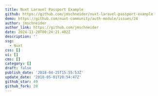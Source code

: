 ```yaml
---
title: Nuxt Laravel Passport Example
github: https://github.com/jmschneider/nuxt-laravel-passport-example
demo: https://github.com/nuxt-community/auth-module/issues/24
author: jmschneider
author_link: https://github.com/jmschneider
date: 2024-11-28T00:24:21.402Z
description: ''
ssg:
  - Nuxt
css: []
ui: []
cms: []
category: []
draft: false
publish_date: '2018-04-25T15:55:53Z'
update_date: '2018-05-01T20:54:47Z'
github_star: 49
github_fork: 20
---
```

